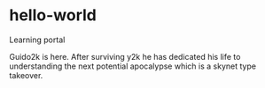 # hello-world
Learning portal

Guido2k is here.  After surviving y2k he has dedicated his life to understanding the next potential apocalypse which is a skynet type takeover.  
